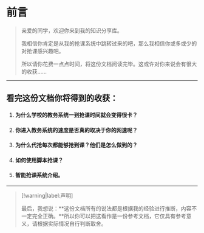 # 前言

> 亲爱的同学，欢迎你来到我的知识分享库。
>
> 我相信你肯定是从我的抢课系统中跳转过来的吧，那么我相信你或多或少的对抢课感兴趣吧。
>
> 所以请你花费一点点时间，将这份文档阅读完毕。这或许对你来说会有很大的收获……

---

## 看完这份文档你将得到的收获：

1. #### 为什么学校的教务系统一到抢课时间就会变得很卡？
2. #### 你进入教务系统的速度是否真的取决于你的网速呢？
3. #### 为什么代抢每次都能够抢到课？他们是怎么做到的？
4. #### 如何使用脚本抢课？
5. #### 智能抢课系统介绍。

---

> [!warning|label:声明]
>
> 最后，我想说：**这份文档所有的说法都是根据我的经验进行推断，内容不一定完全正确。**所以你可以把这看作是一份参考文档，它仅具有参考意义，请根据实际情况自行判断取舍。

